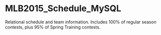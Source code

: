 # MLB2015_Schedule_MySQL
Relational schedule and team information. Includes 100% of regular season contests, plus 95% of Spring Training contests.
